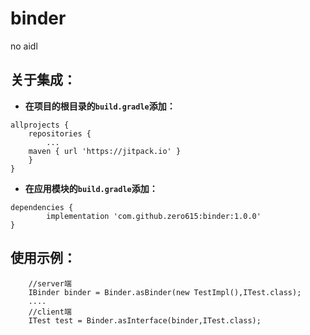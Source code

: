 # binder
no aidl

## 关于集成：
- **在项目的根目录的`build.gradle`添加：**
```
allprojects {
    repositories {
        ...
	maven { url 'https://jitpack.io' }
    }
}
```
- **在应用模块的`build.gradle`添加：**
```
dependencies {
        implementation 'com.github.zero615:binder:1.0.0'
}
```


## 使用示例：
```
    //server端
    IBinder binder = Binder.asBinder(new TestImpl(),ITest.class);
    ....
    //client端
    ITest test = Binder.asInterface(binder,ITest.class);
```


